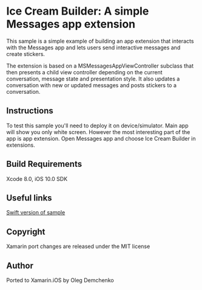 Ice Cream Builder: A simple Messages app extension
==============

This sample is a simple example of building an app extension that interacts with the Messages app and lets users send interactive messages and create stickers.

The extension is based on a MSMessagesAppViewController subclass that then presents a child view controller depending on the current conversation, message state and presentation style. It also updates a conversation with new or updated messages and posts stickers to a conversation.

Instructions
------------

To test this sample you'll need to deploy it on device/simulator. Main app will show you only white screen. However the most interesting part of the app is app extension. Open Messages app and choose Ice Cream Builder in extensions.

Build Requirements
------------------

Xcode 8.0, iOS 10.0 SDK

Useful links
-------------

[Swift version of sample](https://developer.apple.com/library/prerelease/content/samplecode/IceCreamBuilder/Introduction/Intro.html)

Copyright
--------

Xamarin port changes are released under the MIT license

Author
------ 

Ported to Xamarin.iOS by Oleg Demchenko
